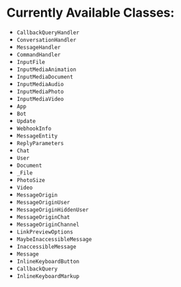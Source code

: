 # Currently Available Classes:
- `CallbackQueryHandler`
- `ConversationHandler`
- `MessageHandler`
- `CommandHandler`
- `InputFile`
- `InputMediaAnimation`
- `InputMediaDocument`
- `InputMediaAudio`
- `InputMediaPhoto`
- `InputMediaVideo`
- `App`
- `Bot`
- `Update`
- `WebhookInfo`
- `MessageEntity`
- `ReplyParameters`
- `Chat`
- `User`
- `Document`
- `_File`
- `PhotoSize`
- `Video`
- `MessageOrigin`
- `MessageOriginUser`
- `MessageOriginHiddenUser`
- `MessageOriginChat`
- `MessageOriginChannel`
- `LinkPreviewOptions`
- `MaybeInaccessibleMessage`
- `InaccessibleMessage`
- `Message`
- `InlineKeyboardButton`
- `CallbackQuery`
- `InlineKeyboardMarkup`
